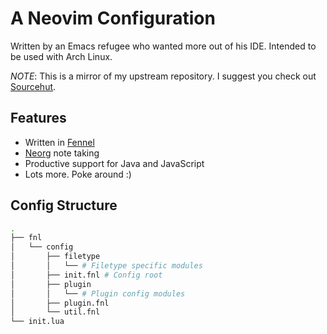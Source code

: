 # A Neovim Configuration

Written by an Emacs refugee who wanted more out of his IDE.  Intended to be used
with Arch Linux.

*NOTE*:  This is a mirror of my upstream repository.  I suggest you check out [Sourcehut](https://git.sr.ht/~trevdev/nvim).

## Features

* Written in [Fennel](https://fennel-lang.org)
* [Neorg](https://github.com/nvim-neorg) note taking
* Productive support for Java and JavaScript
* Lots more. Poke around :)

## Config Structure
```bash
.
├── fnl
│   └── config
│       ├── filetype
│       │   └── # Filetype specific modules
│       ├── init.fnl # Config root
│       ├── plugin
│       │   └── # Plugin config modules
│       ├── plugin.fnl
│       └── util.fnl
└── init.lua
```
